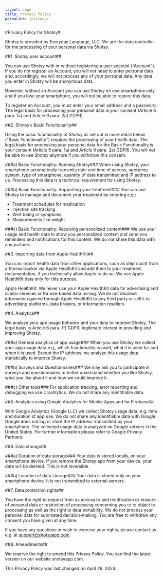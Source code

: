 ```yaml
---
layout: page
title: Privacy Policy
permalink: /privacy/
---
```


#Privacy Policy for Shotsy#

Shotsy is provided by Everyday Language, LLC. We are the data controller for the processing of your personal data via Shotsy.

##1. Shotsy user account##

You can use Shotsy with or without registering a user account (“Account”). If you do not register an Account, you will not need to enter personal data and, accordingly, we will not process any of your personal data. Any data you enter in Shotsy will be anonymous data.

However, without an Account you can use Shotsy on one smartphone only and if you lose your smartphone, you will not be able to restore this data.

To register an Account, you must enter your email address and a password. The legal basis for processing your personal data is your consent (Article 6 para. 1a) and Article 9 para. 2a) GDPR).

##2. Shotsy’s Basic Functionality##

Using the basic functionality of Shotsy as set out in more detail below (“Basic Functionality”) requires the processing of your health data. The legal basis for processing your personal data for the Basic Functionality is your consent (Article 6 para. 1a) and Article 9 para. 2a) GDPR). You will not be able to use Shotsy anymore if you withdraw this consent.

###a) Basic Functionality: Running Shotsy###
When using Shotsy, your smartphone automatically transmits date and time of access, operating system, type of smartphone, quantity of data transmitted and IP address to us. Processing this data is a technical requirement for using Shotsy.

###b) Basic Functionality: Supporting your treatment###
You can use Shotsy to manage and document your treatment by entering e.g.:

* Treatment schedules for medication
* Injection site tracking
* Well-being or symptoms
* Measurements like weight

###c) Basic Functionality: Receiving personalized content###
We use your usage and health data to show you personalized content and send you reminders and notifications for this content. We do not share this data with any partners. 

##3. Importing data from Apple HealthKit##

You can import health data from other applications, such as step count from a fitness tracker via Apple HealthKit and add them to your treatment documentation, if you technically allow Apple to do so. We use Apple HealthKit data only for this purpose.

Apple HealthKit: We never use your Apple HealthKit data for advertising and similar services or for use-based data mining. We do not disclose information gained through Apple HealthKit to any third party or sell it to advertising platforms, data brokers, or information resellers.

##4. Analytics##

We analyze your app usage behavior and your data to improve Shotsy. The legal basis is Article 6 para. 1f) GDPR, legitimate interest in providing and improving Shotsy.

###a) General analytics of app usage###
When you use Shotsy we collect your app usage data e.g., which functionality is used, what it is used for and when it is used. Except the IP address, we analyze this usage data statistically to improve Shotsy.

###b) Surveys and Questionnaires###
We may ask you to participate in surveys and questionnaires to better understand whether you like Shotsy, what you like about it and how we could improve it.

###c) Other tools###
For application tracking, error reporting and debugging we use Crashlytics. We do not share any identifiable data.

##5. Analytics using Google Analytics for Mobile Apps and for Firebase##

With Google Analytics (Google LLC) we collect Shotsy usage data, e.g. time and duration of app use. We do not share any identifiable data with Google. Google does not log or store the IP address transmitted by your smartphone. The collected usage data is analyzed on Google servers in the United States. For further information please refer to Google Privacy Partners.

##6. Data storage##

###a) Duration of data storage###
Your data is stored locally, on your smartphone device. If you remove the Shotsy app from your device, your data will be deleted. This is not reversible. 

###b) Location of data storage###
Your data is stored only on your smartphone device. It is not transmitted to external servers. 

##7. Data protection rights##

You have the right to request from us access to and rectification or erasure of personal data or restriction of processing concerning you or to object to processing as well as the right to data portability. We do not process your personal data for automated decision-making. You are free to withdraw any consent you have given at any time.

If you have any questions or wish to exercise your rights, please contact us e.g. at support@shotsyapp.com.

##8. Amendments##

We reserve the right to amend this Privacy Policy. You can find the latest version on our website shotsyapp.com.

This Privacy Policy was last changed on April 28, 2024.
